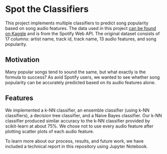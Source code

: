 # Spot the Classifiers

This project implements multiple classifiers to predict song popularity based on song audio features. 
The data used in this project [can be found on Kaggle](https://www.kaggle.com/tomigelo/spotify-audio-features) and is from
the Spotify Web API. The original dataset consists of 17 columns: artist name, track id, track name, 13 audio features, and song popularity.

## Motivation
Many popular songs tend to sound the same, but what exactly is the formula to success?
As avid Spotify users, we wanted to see whether song popularity can be accurately predicted based on its audio features alone.

## Features
We implemented a k-NN classifier, an ensemble classifier (using k-NN classifiers), a decision tree classifier, and a Naive Bayes classifier. Our k-NN classifier produced similar accuracy to the k-NN classifier provided by scikit-learn at about 75%. We chose not to use every audio feature after plotting scatter plots of each audio feature. 

To learn more about our process, results, and future work, we have included a technical report in this repository using Jupyter Notebook.
